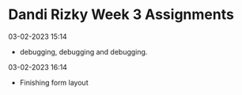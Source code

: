 # Dandi Rizky Week 3 Assignments

03-02-2023 15:14

- debugging, debugging and debugging.

03-02-2023 16:14

- Finishing form layout
